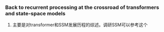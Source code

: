 ### Back to recurrent processing at the crossroad of transformers and state-space models
1. 主要是对transformer和SSM发展历程的综述。调研SSM可以参考这个